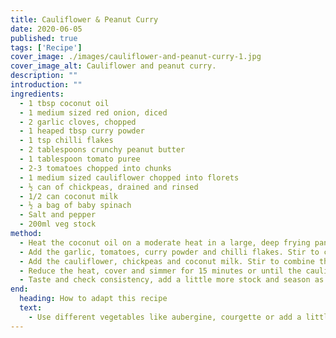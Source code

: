 ```yaml
---
title: Cauliflower & Peanut Curry
date: 2020-06-05
published: true
tags: ['Recipe']
cover_image: ./images/cauliflower-and-peanut-curry-1.jpg
cover_image_alt: Cauliflower and peanut curry.
description: ""
introduction: ""
ingredients:
  - 1 tbsp coconut oil
  - 1 medium sized red onion, diced
  - 2 garlic cloves, chopped
  - 1 heaped tbsp curry powder
  - 1 tsp chilli flakes
  - 2 tablespoons crunchy peanut butter
  - 1 tablespoon tomato puree
  - 2-3 tomatoes chopped into chunks
  - 1 medium sized cauliflower chopped into florets
  - ½ can of chickpeas, drained and rinsed
  - 1/2 can coconut milk
  - ½ a bag of baby spinach
  - Salt and pepper
  - 200ml veg stock
method:
  - Heat the coconut oil on a moderate heat in a large, deep frying pan until melted, then add the onions and gently fry until soft and slightly golden.
  - Add the garlic, tomatoes, curry powder and chilli flakes. Stir to coat then add the peanut butter and tomato puree. Stir well and cook gently for a few minutes.
  - Add the cauliflower, chickpeas and coconut milk. Stir to combine then add three quarters of the vegetable stock.
  - Reduce the heat, cover and simmer for 15 minutes or until the cauliflower has softened.
  - Taste and check consistency, add a little more stock and season as desired. Serve with rice or extra vegetables.
end:
  heading: How to adapt this recipe
  text:
    - Use different vegetables like aubergine, courgette or add a little sweet potato.
---
```

